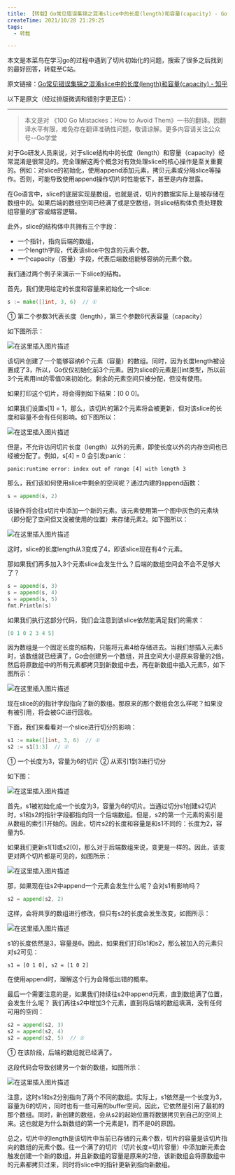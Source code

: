 ```yaml
---
title: 【转载】Go常见错误集锦之混淆slice中的长度(length)和容量(capacity) - Go切片make()初始化相关问题解惑
createTime: 2021/10/28 21:29:25
tags:
  - 转载

---
```


本文是本菜鸟在学习go的过程中遇到了切片初始化的问题，搜索了很多之后找到的最好回答，转载至C站。

原文链接：[Go常见错误集锦之混淆slice中的长度(length)和容量(capacity) - 知乎](https://zhuanlan.zhihu.com/p/413972333)

以下是原文（经过排版微调和错别字更正后）：

---

> 本文是对 《100 Go Mistackes：How to Avoid Them》一书的翻译。因翻译水平有限，难免存在翻译准确性问题，敬请谅解。更多内容请关注公众号--Go学堂

对于Go研发人员来说，对于slice结构中的长度（length）和容量（capacity）经常混淆是很常见的。完全理解这两个概念对有效处理slice的核心操作是至关重要的。例如：对slice的初始化，使用append添加元素，拷贝元素或分隔slice等操作。否则，可能导致使用append操作切片时性能低下，甚至是内存泄露。

在Go语言中，slice的底层实现是数组，也就是说，切片的数据实际上是被存储在数组中的。如果后端的数组空间已经满了或是空数组，则slice结构体负责处理数组容量的扩容或缩容逻辑。

此外，slice的结构体中共拥有三个字段：

 - 一个指针，指向后端的数组，
 -  一个length字段，代表该slice中包含的元素个数。
- 一个capacity（容量）字段，代表后端数组能够容纳的元素个数。

我们通过两个例子来演示一下slice的结构。

首先，我们使用给定的长度和容量来初始化一个slice:

```go
s := make([]int, 3, 6)  // ①
```

① 第二个参数3代表长度（length），第三个参数6代表容量（capacity）

如下图所示：

![在这里插入图片描述](../images/acba1da3b02e42f8c0300dac61aacf33.png)

该切片创建了一个能够容纳6个元素（容量）的数组。同时，因为长度length被设置成了3，所以，Go仅仅初始化前3个元素。因为slice的元素是[]int类型，所以前3个元素用int的零值0来初始化。剩余的元素空间只被分配，但没有使用。

如果打印这个切片，将会得到如下结果：[0 0 0]。

如果我们设置s[1] = 1，那么，该切片的第2个元素将会被更新，但对该slice的长度和容量不会有任何影响。如下图所以：

![在这里插入图片描述](../images/9a957bff1bb955d56d17b98773612c04.png)

但是，不允许访问切片长度（length）以外的元素，即使长度以外的内存空间也已经被分配了。例如，s[4] = 0 会引发panic：

```text
panic:runtime error: index out of range [4] with length 3
```

那么，我们该如何使用slice中剩余的空间呢？通过内建的append函数：

```go
s = append(s, 2)
```

该操作将会往s切片中添加一个新的元素。该元素使用第一个图中灰色的元素块（即分配了空间但又没被使用的位置）来存储元素2。如下图所以：

![在这里插入图片描述](../images/3124157087352f4670db60aaec53ec90.png)

这时，slice的长度length从3变成了4，即该slice现在有4个元素。

那如果我们再多加入3个元素slice会发生什么？后端的数组空间会不会不足够大了？

```go
s = append(s, 3)
s = append(s, 4)
s = append(s, 5)
fmt.Println(s)
```

如果我们执行这部分代码，我们会注意到该slice依然能满足我们的需求：

```go
[0 1 0 2 3 4 5]
```

因为数组是一个固定长度的结构，只能将元素4给存储进去。当我们想插入元素5时，该数组就已经满了，Go会创建另一个数组，并且空间大小是原来容量的2倍，然后将原数组中的所有元素都拷贝到新数组中去，再在新数组中插入元素5，如下图所示：

![在这里插入图片描述](../images/576e1ceb60d6ae2b521b225d022ace92.png)

现在slice的的指针字段指向了新的数组。那原来的那个数组会怎么样呢？如果没有被引用，将会被GC进行回收。

下面，我们来看看对一个slice进行切分的影响：

```go
s1 := make([]int, 3, 6)  // ①
s2 := s1[1:3]  // ②
```
① 一个长度为3，容量为6的切片
② 从索引1到3进行切分

如下图：

![在这里插入图片描述](../images/18237844142958953fc9ea4d545f6585.png)

首先，s1被初始化成一个长度为3，容量为6的切片。当通过切分s1创建s2切片时，s1和s2的指针字段都指向同一个后端数组。但是，s2的第一个元素的索引是从数组的索引1开始的。因此，切片s2的长度和容量是和s1不同的：长度为2，容量为5.

如果我们更新s1[1]或s2[0]，那么对于后端数组来说，变更是一样的。因此，该变更对两个切片都是可见的，如图所示：

![在这里插入图片描述](../images/1b0b9ee981990376cdb3e968a4c36d55.png)

那，如果现在往s2中append一个元素会发生什么呢？会对s1有影响吗？

```go
s2 = append(s2, 2)
```

这样，会将共享的数组进行修改，但只有s2的长度会发生改变，如图所示：

![在这里插入图片描述](../images/db073dcce6c4c5d2be58d4567de7ee5f.png)

s1的长度依然是3，容量是6。因此，如果我们打印s1和s2，那么被加入的元素只对s2可见：

```text
s1 = [0 1 0], s2 = [1 0 2]
```

在使用append时，理解这个行为会降低出错的概率。

最后一个需要注意的是，如果我们持续往s2中append元素，直到数组满了位置，会发生什么呢？ 我们再往s2中增加3个元素，直到将后端的数组填满，没有任何可用的空间：

```go
s2 = append(s2, 3)
s2 = append(s2, 4)
s2 = append(s2, 5)  // ①
```

① 在该阶段，后端的数组就已经满了。

这段代码会导致创建另一个新的数组，如图所示：

![在这里插入图片描述](../images/913b1c1bcdf217d9595740ed632804e3.png)

注意，这时s1和s2分别指向了两个不同的数组。实际上，s1依然是一个长度为3，容量为6的切片，同时也有一些可用的buffer空间，因此，它依然是引用了最初的那个数组。同时，新创建的数组，会从s2的起始位置将数据拷贝到自己的空间上来。这也就是为什么新数组的第一个元素是1，而不是0的原因。

总之，切片中的length是该切片中当前已存储的元素个数，切片的容量是该切片指向的数组的元素个数。往一个满了的切片（切片长度=切片容量）中添加新元素会触发创建一个新的数组，并且新数组的容量是原来的2倍，该新数组会将原数组中的元素都拷贝过来，同时将slice中的指针更新到指向新数组。
